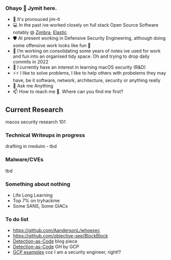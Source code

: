 ### Ohayo 👋 Jymit here.
<!--
**Jymit/jymit** is a ✨ _special_ ✨ repository because its `README.md` (this file) appears on your GitHub profile
Here are some ideas to get you started:
- 👯 I’m looking to collaborate on 
- 🤔 I’m looking for help with
- 😄 Pronouns:
-->
- 🤔 It's pronouced jim-it
- 💻 In the past ive worked closely on full stack Open Source Software notably @ [Zimbra](https://www.zimbra.com/), [Elastic](https://www.elastic.co/)
- 🛡️ At present working in Defensive Security Engineering, although doing some offensive work looks like fun 👾
- 🔭 I’m working on consolidating some years of notes ive used for work and fun into an organised tidy space. Oh and trying to drop daily commits in 2022
- 🌱 I currently have an interest in learning macOS security (R&D)
- ⚡⚡ I like to solve problems, I like to help others with probelems they may have, be it software, network, architecture, security or anything really
- 💬 Ask me Anything
- 📫 How to reach me 🤔. Where can you find me first?

## Current Research
macos security research 101
### Technical Writeups in progress
drafting in meduim - tbd
### Malware/CVEs
tbd
### Something about nothing
- Life Long Learning
- Top 7% on tryhackme
- Some SANS, Some GIACs
### To do list
- https://github.com/AandersonL/whoexec
- https://github.com/objective-see/BlockBlock
- [Detection-as-Code](https://medium.com/anton-on-security/can-we-have-detection-as-code-96f869cfdc79) blog piece
- [Detection-as-Code](https://github.com/GoogleCloudPlatform/threat-detection-as-code) GH by GCP
- [GCP examples](https://github.com/orgs/GoogleCloudPlatform/repositories?q=detection&type=all&language=&sort=) coz I am a security engineer, right!?
